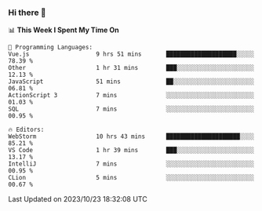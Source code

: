 ### Hi there 👋

<!--
**asdf12303116/asdf12303116** is a ✨ _special_ ✨ repository because its `README.md` (this file) appears on your GitHub profile.

Here are some ideas to get you started:

- 🔭 I’m currently working on ...
- 🌱 I’m currently learning ...
- 👯 I’m looking to collaborate on ...
- 🤔 I’m looking for help with ...
- 💬 Ask me about ...
- 📫 How to reach me: ...
- 😄 Pronouns: ...
- ⚡ Fun fact: ...
-->

<!--START_SECTION:waka-->
📊 **This Week I Spent My Time On** 

```text
💬 Programming Languages: 
Vue.js                   9 hrs 51 mins       ████████████████████░░░░░   78.39 % 
Other                    1 hr 31 mins        ███░░░░░░░░░░░░░░░░░░░░░░   12.13 % 
JavaScript               51 mins             ██░░░░░░░░░░░░░░░░░░░░░░░   06.81 % 
ActionScript 3           7 mins              ░░░░░░░░░░░░░░░░░░░░░░░░░   01.03 % 
SQL                      7 mins              ░░░░░░░░░░░░░░░░░░░░░░░░░   00.95 % 

🔥 Editors: 
WebStorm                 10 hrs 43 mins      █████████████████████░░░░   85.21 % 
VS Code                  1 hr 39 mins        ███░░░░░░░░░░░░░░░░░░░░░░   13.17 % 
IntelliJ                 7 mins              ░░░░░░░░░░░░░░░░░░░░░░░░░   00.95 % 
CLion                    5 mins              ░░░░░░░░░░░░░░░░░░░░░░░░░   00.67 % 
```


 Last Updated on 2023/10/23 18:32:08 UTC
<!--END_SECTION:waka-->
